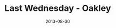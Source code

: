 ---
layout: music 
title: "Last Wednesday - Oakley"
series: "Go Forth"
date: 2013-08-30 
description: ""
audio: "http://www.crossroads.net/players/media/hq/082813%20LW-Oakley.mp3"
audio-duration: "40:30"
src: "http://www.crossroads.net/players/media/mediumHz/DefaultVideoImage.jpg"
---